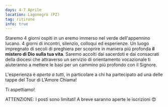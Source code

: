 ```yaml
---
days: 4-7 Aprile
location: Lagonegro (PZ)
tag: ritirone
info: true
---
```


Staremo 4 giorni ospiti in un eremo immerso nel verde dell'appennino lucano. 4 giorni di incontri, silenzio, colloqui ed esperienze. Un luogo impregnato di secoli di preghiera per scoprire in maniera più profonda **il mistero di Dio sulla tua vita**. Saremo accolti dai sacerdoti e dai consacrati della diocesi che attraverso un servizio di orientamento vocazionale ti aiuteranno a mettere le basi per un cammino più profondo con il Signore.

L'esperienza è _aperta a tutti_, in particolare a chi ha partecipato ad una delle tappe del Tour di L'Amore Chiama!

Ti aspettiamo!

ATTENZIONE: I posti sono limitati! A breve saranno aperte le iscrizioni 😍
